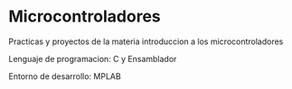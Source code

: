# Microcontroladores
Practicas y proyectos de la materia introduccion a los microcontroladores

Lenguaje de programacion: C y Ensamblador

Entorno de desarrollo: MPLAB
